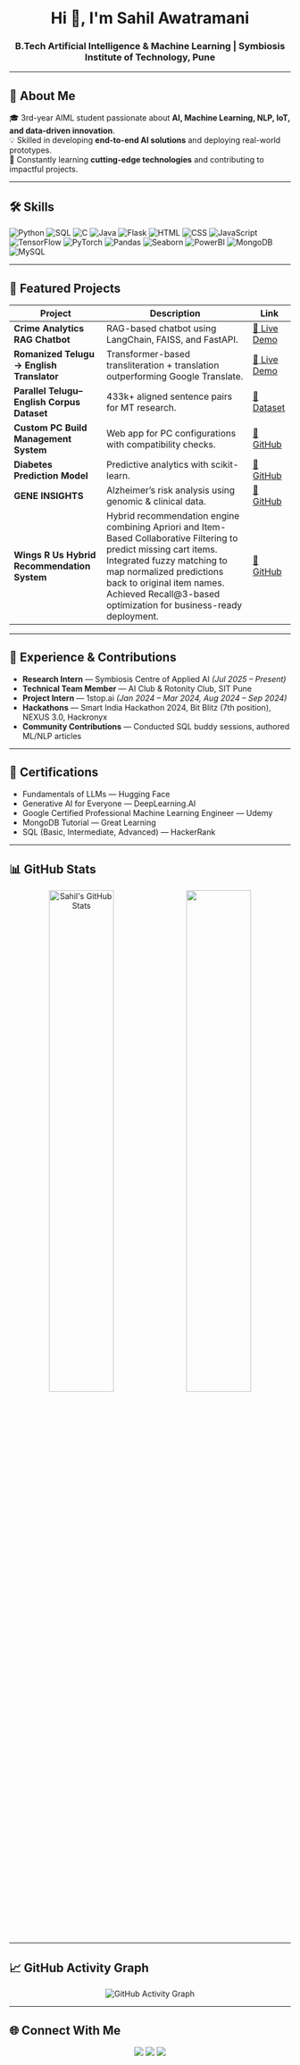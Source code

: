 <!-- Profile Header -->
<h1 align="center">Hi 👋, I'm Sahil Awatramani</h1>
<h3 align="center">B.Tech Artificial Intelligence & Machine Learning | Symbiosis Institute of Technology, Pune</h3>

---

## 🌟 About Me  
🎓 3rd-year AIML student passionate about **AI, Machine Learning, NLP, IoT, and data-driven innovation**.  
💡 Skilled in developing **end-to-end AI solutions** and deploying real-world prototypes.  
🚀 Constantly learning **cutting-edge technologies** and contributing to impactful projects.  

---

## 🛠 Skills  

![Python](https://img.shields.io/badge/Python-3776AB?style=for-the-badge&logo=python&logoColor=white)
![SQL](https://img.shields.io/badge/SQL-336791?style=for-the-badge&logo=postgresql&logoColor=white)
![C](https://img.shields.io/badge/C-00599C?style=for-the-badge&logo=c&logoColor=white)
![Java](https://img.shields.io/badge/Java-ED8B00?style=for-the-badge&logo=java&logoColor=white)
![Flask](https://img.shields.io/badge/Flask-000000?style=for-the-badge&logo=flask&logoColor=white)
![HTML](https://img.shields.io/badge/HTML-E34F26?style=for-the-badge&logo=html5&logoColor=white)
![CSS](https://img.shields.io/badge/CSS-1572B6?style=for-the-badge&logo=css3&logoColor=white)
![JavaScript](https://img.shields.io/badge/JavaScript-323330?style=for-the-badge&logo=javascript&logoColor=F7DF1E)
![TensorFlow](https://img.shields.io/badge/TensorFlow-FF6F00?style=for-the-badge&logo=tensorflow&logoColor=white)
![PyTorch](https://img.shields.io/badge/PyTorch-EE4C2C?style=for-the-badge&logo=pytorch&logoColor=white)
![Pandas](https://img.shields.io/badge/Pandas-150458?style=for-the-badge&logo=pandas&logoColor=white)
![Seaborn](https://img.shields.io/badge/Seaborn-0099CC?style=for-the-badge&logo=python&logoColor=white)
![PowerBI](https://img.shields.io/badge/PowerBI-F2C811?style=for-the-badge&logo=power-bi&logoColor=black)
![MongoDB](https://img.shields.io/badge/MongoDB-4EA94B?style=for-the-badge&logo=mongodb&logoColor=white)
![MySQL](https://img.shields.io/badge/MySQL-005C84?style=for-the-badge&logo=mysql&logoColor=white)

---

## 📂 Featured Projects  

| Project | Description | Link |
|---------|-------------|------|
| **Crime Analytics RAG Chatbot** | RAG-based chatbot using LangChain, FAISS, and FastAPI. | [🔗 Live Demo](https://huggingface.co/spaces/sahilawatramani/crime-analytics-backend) |
| **Romanized Telugu → English Translator** | Transformer-based transliteration + translation outperforming Google Translate. | [🔗 Live Demo](https://r-te-n-en-frontend-g6n8.onrender.com) |
| **Parallel Telugu–English Corpus Dataset** | 433k+ aligned sentence pairs for MT research. | [🔗 Dataset](https://huggingface.co/datasets/HackHedron/English_Telugu_Parallel_Corpus) |
| **Custom PC Build Management System** | Web app for PC configurations with compatibility checks. | [🔗 GitHub](https://github.com/sahilawatramani/Custom-PC-Build-Management) |
| **Diabetes Prediction Model** | Predictive analytics with scikit-learn. | [🔗 GitHub](https://github.com/sahilawatramani/Diabetes-Prediction) |
| **GENE INSIGHTS** | Alzheimer’s risk analysis using genomic & clinical data. | [🔗 GitHub](https://github.com/r1ddh118/GENE_INSIGHTS) |
| **Wings R Us Hybrid Recommendation System** | Hybrid recommendation engine combining Apriori and Item-Based Collaborative Filtering to predict missing cart items. Integrated fuzzy matching to map normalized predictions back to original item names. Achieved Recall@3-based optimization for business-ready deployment. |  [🔗 GitHub](https://github.com/sahilawatramani/Recommendation-System-for-Wings-R-Us---WWT-UNRAVEL-)  |

---

## 💼 Experience & Contributions  

- **Research Intern** — Symbiosis Centre of Applied AI *(Jul 2025 – Present)*  
- **Technical Team Member** — AI Club & Rotonity Club, SIT Pune  
- **Project Intern** — 1stop.ai *(Jan 2024 – Mar 2024, Aug 2024 – Sep 2024)*  
- **Hackathons** — Smart India Hackathon 2024, Bit Blitz (7th position), NEXUS 3.0, Hackronyx  
- **Community Contributions** — Conducted SQL buddy sessions, authored ML/NLP articles  

---

## 📜 Certifications  

- Fundamentals of LLMs — Hugging Face  
- Generative AI for Everyone — DeepLearning.AI  
- Google Certified Professional Machine Learning Engineer — Udemy  
- MongoDB Tutorial — Great Learning  
- SQL (Basic, Intermediate, Advanced) — HackerRank  

---

## 📊 GitHub Stats  

<p align="center">
  <img src="https://github-readme-stats.vercel.app/api?username=sahilawatramani&show_icons=true&theme=radical" alt="Sahil's GitHub Stats" width="48%" />
  <img src="https://github-readme-streak-stats.herokuapp.com/?user=sahilawatramani&theme=radical" width="48%" />
</p>

---

## 📈 GitHub Activity Graph  

<p align="center">
  <img src="https://github-readme-activity-graph.vercel.app/graph?username=sahilawatramani&theme=react-dark" alt="GitHub Activity Graph" />
</p>

---

## 🌐 Connect With Me  

<p align="center">
  <a href="https://www.linkedin.com/in/sahil-awatramani/"><img src="https://img.shields.io/badge/LinkedIn-0077B5?style=for-the-badge&logo=linkedin&logoColor=white"/></a>
  <a href="https://github.com/sahilawatramani"><img src="https://img.shields.io/badge/GitHub-100000?style=for-the-badge&logo=github&logoColor=white"/></a>
  <a href="mailto:sahilawatramani@gmail.com"><img src="https://img.shields.io/badge/Email-D14836?style=for-the-badge&logo=gmail&logoColor=white"/></a>
</p>

